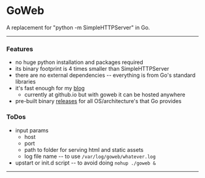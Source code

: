 # GoWeb

A replacement for "python -m SimpleHTTPServer" in Go.

***

### Features

* no huge python installation and packages required
* its binary footprint is 4 times smaller than SimpleHTTPServer
* there are no external dependencies -- everything is from Go's standard libraries
* it's fast enough for my <a href="http://cleesmith.github.io/" target="_blank">blog</a>
  - currently at github.io but with goweb it can be hosted anywhere
* pre-built binary <a href="https://github.com/cleesmith/goweb/releases" target="_blank">releases</a> for all OS/architecture's that Go provides

### ToDos

* input params
  - host
  - port
  - path to folder for serving html and static assets
  - log file name -- to use ```/var/log/goweb/whatever.log```
* upstart or init.d script -- to avoid doing ```nohup ./goweb &```

***
